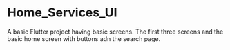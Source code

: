 # Home_Services_UI

A basic Flutter project having basic screens. The first three screens and the basic home screen with buttons adn the search page.

